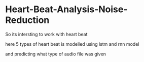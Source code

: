 # Heart-Beat-Analysis-Noise-Reduction

So its intersting to work with heart beat

here 5 types of heart beat is modelled using lstm and rnn model

and predicting what type of audio file was given
